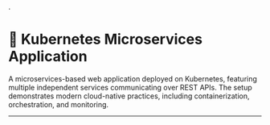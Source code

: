 .
# 🧩 Kubernetes Microservices Application

A microservices-based web application deployed on Kubernetes, featuring multiple independent services communicating over REST APIs. The setup demonstrates modern cloud-native practices, including containerization, orchestration, and monitoring.

---
